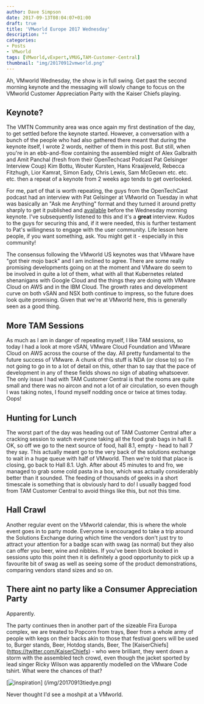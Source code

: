 ```yaml
---
author: Dave Simpson
date: 2017-09-13T08:04:07+01:00
draft: true
title: 'VMworld Europe 2017 Wednesday'
description: ""
categories:
- Posts
- VMworld
tags: [VMworld,vExpert,VMUG,TAM-Customer-Central]
thumbnail: "img/20170912vmworld.png"
---
```

Ah, VMworld Wednesday, the show is in full swing. Get past the second morning keynote and the messaging will slowly change to focus on the VMworld Customer Appreciation Party with the Kaiser Chiefs playing.

## Keynote? ##

The VMTN Community area was once again my first destination of the day, to get settled before the keynote started. However, a conversation with a bunch of the people who had also gathered there meant that during the keynote itself, I wrote 2 words, neither of them in this post. But still, when you're in an ebb-and-flow containing the assembled might of Alex Galbraith and Amit Panchal (fresh from their OpenTechcast Podcast Pat Gelsinger Interview Coup) Kim Bottu, Wouter Kursten, Hans Kraaijeveld, Rebecca Fitzhugh, Lior Kamrat, Simon Eady, Chris Lewis, Sam McGeown etc. etc. etc. then a repeat of a keynote from 2 weeks ago tends to get overlooked.

For me, part of that is worth repeating, the guys from the OpenTechCast podcast had an interview with Pat Gelsinger at VMworld on Tuesday in what was basically an "Ask me Anything" format and they turned it around pretty sharply to get it published and [available](https://www.opentechcast.com/ep6-life-technology-and-everything-with-pat-gelsinger/) before the Wednesday morning keynote. I've subsequently listened to this and it's a **great** interview. Kudos to the guys for securing this and, if it were needed, this is further testament to Pat's willingness to engage with the user community. Life lesson here people, if you want something, ask. You might get it - especially in this community! 

The consensus following the VMworld US keynotes was that VMware have "got their mojo back" and I am inclined to agree. There are some really promising developments going on at the moment and VMware do seem to be involved in quite a lot of them, what with all that Kubernetes related shenanigans with Google Cloud and the things they are doing with VMware Cloud on AWS and in the IBM Cloud. The growth rates and development curve on both vSAN and NSX both continue to impress, so the future does look quite promising. Given that we're at VMworld here, this is generally seen as a good thing.

## More TAM Sessions ##

As much as I am in danger of repeating myself, I like TAM sessions, so today I had a look at more vSAN, VMware Cloud Foundation and VMware Cloud on AWS across the course of the day. All pretty fundamental to the future success of VMware. A chunk of this stuff is NDA (or close to) so I'm not going to go in to a lot of detail on this, other than to say that the pace of development in any of these fields shows no sign of abating whatsoever. The only issue I had with TAM Customer Central is that the rooms are quite small and there was no aircon and not a lot of air circulation, so even though I was taking notes, I found myself nodding once or twice at times today. Oops!

## Hunting for Lunch ##

The worst part of the day was heading out of TAM Customer Central after a cracking session to watch everyone taking all the food grab bags in hall 8. OK, so off we go to the next source of food, hall 8.1, empty - head to hall 7 they say. This actually meant go to the very back of the solutions exchange to wait in a huge queue with half of VMworld. Then we're told that place is closing, go back to Hall 8.1. Ugh. After about 45 minutes to and fro, we managed to grab some cold pasta in a box, which was actually considerably better than it sounded. The feeding of thousands of geeks in a short timescale is something that is obviously hard to do! I usually bagged food from TAM Customer Central to avoid things like this, but not this time.

## Hall Crawl ##

Another regular event on the VMworld calendar, this is where the whole event goes in to party mode. Everyone is encouraged to take a trip around the Solutions Exchange during which time the vendors don't just try to attract your attention for a badge scan with swag (as normal) but they also can offer you beer, wine and nibbles. If you've been block booked  in sessions upto this point then it is definitely a good opportunity to pick up a favourite bit of swag as well as seeing some of the product demonstrations, comparing vendors stand sizes and so on. 

## There aint no party like a Consumer Appreciation Party ##

Apparently.
 
The party continues then in another part of the sizeable Fira Europa complex, we are treated to Popcorn from trays, Beer from a whole army of people with kegs on their backs akin to those that festival goers will be used to, Burger stands, Beer, Hotdog stands, Beer, The [KaiserChiefs] (https://twitter.com/KaiserChiefs) - who were brilliant, they went down a storm with the assembled tech crowd, even though the jacket sported by lead singer Ricky Wilson was apparently modelled on the VMware Code tshirt. What were the chances of that?

[![inspiration](/img/20170913tiedye.png)] (/img/20170913tiedye.png)

Never thought I'd see a moshpit at a VMworld.
